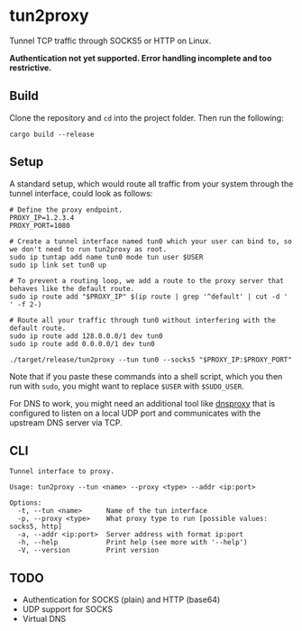 # tun2proxy
Tunnel TCP traffic through SOCKS5 or HTTP on Linux.

**Authentication not yet supported. Error handling incomplete and too restrictive.**

## Build
Clone the repository and `cd` into the project folder. Then run the following:
```
cargo build --release
```

## Setup
A standard setup, which would route all traffic from your system through the tunnel interface, could look as follows:
```shell
# Define the proxy endpoint.
PROXY_IP=1.2.3.4
PROXY_PORT=1080

# Create a tunnel interface named tun0 which your user can bind to, so we don't need to run tun2proxy as root.
sudo ip tuntap add name tun0 mode tun user $USER
sudo ip link set tun0 up

# To prevent a routing loop, we add a route to the proxy server that behaves like the default route.
sudo ip route add "$PROXY_IP" $(ip route | grep '^default' | cut -d ' ' -f 2-)

# Route all your traffic through tun0 without interfering with the default route.
sudo ip route add 128.0.0.0/1 dev tun0
sudo ip route add 0.0.0.0/1 dev tun0

./target/release/tun2proxy --tun tun0 --socks5 "$PROXY_IP:$PROXY_PORT"
```

Note that if you paste these commands into a shell script, which you then run with `sudo`, you might want to replace
`$USER` with `$SUDO_USER`.

For DNS to work, you might need an additional tool like [dnsproxy](https://github.com/AdguardTeam/dnsproxy) that is
configured to listen on a local UDP port and communicates with the upstream DNS server via TCP.

## CLI
```
Tunnel interface to proxy.

Usage: tun2proxy --tun <name> --proxy <type> --addr <ip:port>

Options:
  -t, --tun <name>      Name of the tun interface
  -p, --proxy <type>    What proxy type to run [possible values: socks5, http]
  -a, --addr <ip:port>  Server address with format ip:port
  -h, --help            Print help (see more with '--help')
  -V, --version         Print version
```

## TODO
- Authentication for SOCKS (plain) and HTTP (base64)
- UDP support for SOCKS
- Virtual DNS
